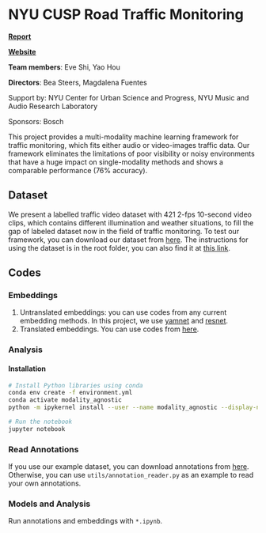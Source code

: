 # NYU CUSP Road Traffic Monitoring

**[Report](https://drive.google.com/file/d/1DuPVMuAD1q14lv_aR2Narh22oJH0sw4b/view?usp=sharing)**

**[Website](https://sites.google.com/nyu.edu/ma-traffic-monitoring/framework?authuser=0)**

**Team members**: Eve Shi, Yao Hou 

**Directors**: Bea Steers, Magdalena Fuentes

Support by: NYU Center for Urban Science and Progress, NYU Music and Audio Research Laboratory

Sponsors: Bosch

This project provides a multi-modality machine learning framework for traffic monitoring, which fits either audio or video-images traffic data. Our framework eliminates the limitations of poor visibility or noisy environments that have a huge impact on single-modality methods and shows a comparable performance (76% accuracy).

## Dataset

We present a labelled traffic video dataset with 421 2-fps 10-second video clips, which contains different illumination and weather situations, to fill the gap of labeled dataset now in the field of traffic monitoring. To test our framework, you can download our dataset from [here](https://drive.google.com/drive/folders/1Ho6l0lmUZZKbzQdzj1Ly-LEUrOXNfeTT?usp=sharing). The instructions for using the dataset is in the root folder, you can also find it at [this link](https://drive.google.com/file/d/1i2br-krYcBnghRblgjJFkUhVGNvAiJDu/view?usp=sharing).

## Codes

### Embeddings

1. Untranslated embeddings: you can use codes from any current embedding methods. In this project, we use [yamnet](https://github.com/tensorflow/models/tree/master/research/audioset/yamnet) and [resnet](https://github.com/pytorch/vision/blob/6db1569c89094cf23f3bc41f79275c45e9fcb3f3/torchvision/models/resnet.py#L124).
2. Translated embeddings. You can use codes from [here](https://github.com/hohsiangwu/crossmodal).

### Analysis

#### Installation

```sh
# Install Python libraries using conda
conda env create -f environment.yml
conda activate modality_agnostic
python -m ipykernel install --user --name modality_agnostic --display-name "modality_agnostic"

# Run the notebook
jupyter notebook
```

### Read Annotations

If you use our example dataset, you can download annotations from [here](https://drive.google.com/file/d/19oscKAd2WnwM6mheuv3tbkMQC3vQ7sUb/view?usp=sharing). Otherwise, you can use `utils/annotation_reader.py` as an example to read your own annotations.

### Models and Analysis

Run annotations and embeddings with `*.ipynb`.
